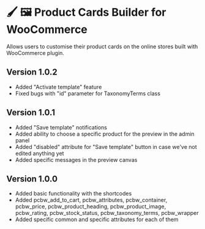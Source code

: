 # 🖌️ 🖼️ Product Cards Builder for WooCommerce
Allows users to customise their product cards on the online stores built with WooCommerce plugin.

## Version 1.0.2
* Added "Activate template" feature
* Fixed bugs with "id" parameter for TaxonomyTerms class

## Version 1.0.1
* Added "Save template" notifications
* Added ability to choose a specific product for the preview in the admin panel
* Added "disabled" attribute for "Save template" button in case we've not edited anything yet
* Added specific messages in the preview canvas

## Version 1.0.0

* Added basic functionality with the shortcodes
* Added pcbw_add_to_cart, pcbw_attributes, pcbw_container, pcbw_price, pcbw_product_heading, pcbw_product_image, pcbw_rating, pcbw_stock_status, pcbw_taxonomy_terms, pcbw_wrapper
* Added specific common and specific attributes for each of them